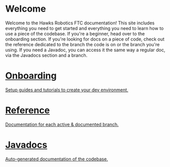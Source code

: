 # Welcome
Welcome to the Hawks Robotics FTC documentation! This site includes everything you need to get started and everything you need to learn how to use a piece of the codebase. If you're a beginner, head over to the onboarding section. If you're looking for docs on a piece of code, check out the reference dedicated to the branch the code is on or the branch you're using. If you need a Javadoc, you can access it the same way a regular doc, via the Javadocs section and a branch.
<div class="cards">
    <a class="btn card" href="./onboarding">
        <h1>Onboarding</h1>
        <p>Setup guides and tutorials to create your dev environment.</p>
    </a>
    <a class="btn card" href="./reference">
        <h1>Reference</h1>
        <p>Documentation for each active & documented branch.</p>
    </a>
    <a class="btn card" href="./javadocs">
        <h1>Javadocs</h1>
        <p>Auto-generated documentation of the codebase.</p>
    </a>
</div>